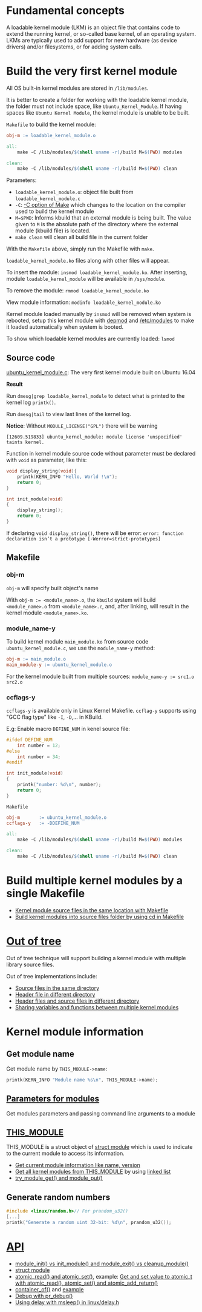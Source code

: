 # Fundamental concepts

A loadable kernel module (LKM) is an object file that contains code to extend the running kernel, or so-called base kernel, of an operating system. LKMs are typically used to add support for new hardware (as device drivers) and/or filesystems, or for adding system calls.

# Build the very first kernel module

All OS built-in kernel modules are stored in ``/lib/modules``.

It is better to create a folder for working with the loadable kernel module, the folder must not include space, like ``Ubuntu_Kernel_Module``. If having spaces like ``Ubuntu Kernel Module``, the kernel module is unable to be built.

``Makefile`` to build the kernel module:

```Makefile
obj-m := loadable_kernel_module.o

all:
	make -C /lib/modules/$(shell uname -r)/build M=$(PWD) modules

clean:
	make -C /lib/modules/$(shell uname -r)/build M=$(PWD) clean
```
Parameters:
* ``loadable_kernel_module.o``: object file built from ``loadable_kernel_module.c``
* ``-C``: [-C option of Make](https://github.com/TranPhucVinh/Linux-Shell/blob/master/Bash%20script/Build%20automation%20tools/Make/Syntax.md#-c-option) which changes to the location on the compiler used to build the kernel module
* ``M=$PWD``: Informs kbuild that an external module is being built. The value given to ``M`` is the absolute path of the directory where the external module (kbuild file) is located.
* ``make clean`` will clean all build file in the current folder

With the ``Makefile`` above, simply run the Makefile with ``make``.

``loadable_kernel_module.ko`` files along with other files will appear.

To insert the module: ``insmod loadable_kernel_module.ko``. After inserting, module ``loadable_kernel_module`` will be available in ``/sys/module``.

To remove the module: ``rmmod loadable_kernel_module.ko``

View module information: ``modinfo loadable_kernel_module.ko``

Kernel module loaded manually by ``insmod`` will be removed when system is rebooted, setup this kernel module with [depmod](depmod%20and%20modprobe.md#depmod) and [/etc/modules](https://github.com/TranPhucVinh/Linux-Shell/blob/master/Physical%20layer/File%20system/File%20hierarchy.md#modules) to make it loaded automatically when system is booted.

To show which loadable kernel modules are currently loaded: ``lsmod``

## Source code

[ubuntu_kernel_module.c](ubuntu_kernel_module.c): The very first kernel module built on Ubuntu 16.04

**Result**

Run ``dmesg|grep loadable_kernel_module`` to detect what is printed to the kernel log ``printk()``.

Run ``dmesg|tail`` to view last lines of the kernel log.

**Notice**: Without ``MODULE_LICENSE("GPL")`` there will be warning

```
[12609.519833] ubuntu_kernel_module: module license 'unspecified' taints kernel.
```

Function in kernel module source code without parameter must be declared with ``void`` as parameter, like this:

```c
void display_string(void){
    printk(KERN_INFO "Hello, World !\n"); 
    return 0;
}

int init_module(void)
{
    display_string();
    return 0;
}
```

If declaring ``void display_string()``, there will be error: ``error: function declaration isn’t a prototype [-Werror=strict-prototypes]``

## Makefile

### obj-m

``obj-m`` will specify built object's name

With ``obj-m := <module_name>.o``, the ``kbuild`` system will build ``<module_name>.o`` from ``<module_name>.c``,
and, after linking, will result in the kernel module ``<module_name>.ko``.

### module_name-y

To build kernel module ``main_module.ko`` from source code ``ubuntu_kernel_module.c``, we use the ``module_name-y`` method:

```Makefile
obj-m := main_module.o
main_module-y := ubuntu_kernel_module.o
```

For the kernel module built from multiple sources: ``module_name-y := src1.o src2.o``
### ccflags-y
``ccflags-y`` is available only in Linux Kernel Makefile. ``ccflag-y`` supports using "GCC flag type" like ``-I``, ``-D``,... in KBuild.

E.g: Enable macro ``DEFINE_NUM`` in kenel source file:

```c
#ifdef DEFINE_NUM
	int number = 12;
#else
	int number = 34;
#endif

int init_module(void)
{
    printk("number: %d\n", number);
    return 0;
}
```
``Makefile``
```Makefile
obj-m 		:= ubuntu_kernel_module.o
ccflags-y 	:= -DDEFINE_NUM

all:
	make -C /lib/modules/$(shell uname -r)/build M=$(PWD) modules

clean:
	make -C /lib/modules/$(shell uname -r)/build M=$(PWD) clean
```
# Build multiple kernel modules by a single Makefile

* [Kernel module source files in the same location with Makefile]()
* [Build kernel modules into source files folder by using cd in Makefile]()

# [Out of tree](Out%20of%20tree.md)

Out of tree technique will support building a kernel module with multiple library source files.

Out of tree implementations include:
* [Source files in the same directory](Out%20of%20tree.md#source-files-in-the-same-directory)
* [Header file in different directory](Out%20of%20tree.md#header-file-in-different-directory)
* [Header files and source files in different directory](#header-files-and-source-files-in-different-directory)
* [Sharing variables and functions between multiple kernel modules](Sharing%20variables%20and%20functions%20between%20multiple%20kernel%20modules.md)

# Kernel module information

## Get module name

Get module name by ``THIS_MODULE->name``:
```c
printk(KERN_INFO "Module name %s\n", THIS_MODULE->name);
```

## [Parameters for modules](Parameters%20for%20modules.md)

Get modules parameters and passing command line arguments to a module

## [THIS_MODULE](THIS_MODULE.md)

THIS_MODULE is a struct object of [struct module](API.md#struct-module) which is used to indicate to the current module to access its information.
* [Get current module information like name, version](THIS_MODULE.md#get-current-module-information-like-name-version)
* [Get all kernel modules from THIS_MODULE](THIS_MODULE.md#get-all-kernel-modules-from-this_module) by using [linked list](https://github.com/TranPhucVinh/C/tree/master/Kernel/Linked%20list)
* [try_module_get() and module_put()](THIS_MODULE.md#try_module_get-and-module_put)

## Generate random numbers

```c
#include <linux/random.h>// For prandom_u32()
[...]
printk("Generate a random uint 32-bit: %d\n", prandom_u32());
```
# [API](API.md)

* [module_init() vs init_module() and module_exit() vs cleanup_module()](API.md#module_init-vs-init_module-and-module_exit-vs-cleanup_module)
* [struct module](API.md#struct-module)
* [atomic_read() and atomic_set()](), example: [Get and set value to atomic_t with atomic_read(), atomic_set() and atomic_add_return()]()
* [container_of()]() and [example]()
* [Debug with pr_debug()]()
* [Using delay with msleep() in linux/delay.h]()
